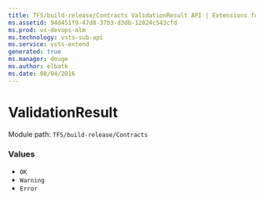 ```yaml
---
title: TFS/build-release/Contracts ValidationResult API | Extensions for Visual Studio Team Services
ms.assetid: 94d451f9-47d8-37b3-d3db-12824c543cfd
ms.prod: vs-devops-alm
ms.technology: vsts-sub-api
ms.service: vsts-extend
generated: true
ms.manager: douge
ms.author: elbatk
ms.date: 08/04/2016
---
```


# ValidationResult

Module path: `TFS/build-release/Contracts`

### Values

* `OK` 
* `Warning` 
* `Error` 
